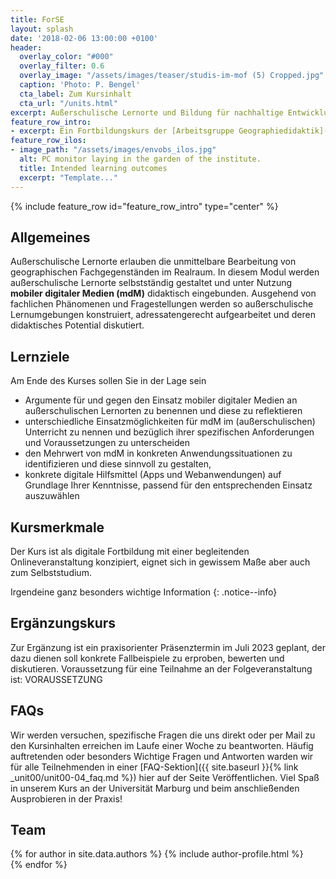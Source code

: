 ```yaml
---
title: ForSE
layout: splash
date: '2018-02-06 13:00:00 +0100'
header:
  overlay_color: "#000"
  overlay_filter: 0.6
  overlay_image: "/assets/images/teaser/studis-im-mof (5) Cropped.jpg"
  caption: 'Photo: P. Bengel'
  cta_label: Zum Kursinhalt
  cta_url: "/units.html"
excerpt: Außerschulische Lernorte und Bildung für nachhaltige Entwicklung im Geographieunterricht
feature_row_intro:
- excerpt: Ein Fortbildungskurs der [Arbeitsgruppe Geographiedidaktik](https://www.uni-marburg.de/de/fb19/disciplines/geographiedidaktik){:target="_blank"} und des [Zentrums für Lehrkräftebildung](https://www.uni-marburg.de/de/zfl){:target="_blank"}  der Philipps-Universität Marburg, gefördert durch die Stiftung [Innovation in der Hochschullehre](https://stiftung-hochschullehre.de/){:target="_blank"}
feature_row_ilos:
- image_path: "/assets/images/envobs_ilos.jpg"
  alt: PC monitor laying in the garden of the institute.
  title: Intended learning outcomes
  excerpt: "Template..."
---
```


{% include feature_row id="feature_row_intro" type="center" %}


## Allgemeines 
Außerschulische Lernorte erlauben die unmittelbare Bearbeitung von geographischen Fachgegenständen im Realraum. In diesem Modul werden außerschulische Lernorte selbstständig gestaltet und unter Nutzung **mobiler digitaler Medien (mdM)** didaktisch eingebunden. Ausgehend von fachlichen Phänomenen und Fragestellungen werden so außerschulische Lernumgebungen konstruiert, adressatengerecht aufgearbeitet und deren didaktisches Potential diskutiert.
## Lernziele
Am Ende des Kurses sollen Sie in der Lage sein
* Argumente für und gegen den Einsatz mobiler digitaler Medien an außerschulischen Lernorten zu benennen und diese zu reflektieren
* unterschiedliche Einsatzmöglichkeiten für mdM im (außerschulischen) Unterricht zu nennen und bezüglich ihrer spezifischen Anforderungen und Voraussetzungen zu unterscheiden
* den Mehrwert von mdM in konkreten Anwendungssituationen zu identifizieren und diese sinnvoll zu gestalten,
* konkrete digitale Hilfsmittel (Apps und Webanwendungen) auf Grundlage Ihrer Kenntnisse, passend für den entsprechenden Einsatz auszuwählen 

## Kursmerkmale
Der Kurs ist als digitale Fortbildung mit einer begleitenden Onlineveranstaltung konzipiert, eignet sich in gewissem Maße aber auch zum Selbststudium.

Irgendeine ganz besonders wichtige Information 
{: .notice--info}

## Ergänzungskurs
Zur Ergänzung ist ein praxisorienter Präsenztermin im Juli 2023 geplant, der dazu dienen soll konkrete Fallbeispiele zu erproben, bewerten und diskutieren.
Voraussetzung für eine Teilnahme an der Folgeveranstaltung ist: VORAUSSETZUNG 
## FAQs
Wir werden versuchen, spezifische Fragen die uns direkt oder per Mail zu den Kursinhalten erreichen im Laufe einer Woche zu beantworten. Häufig auftretenden oder besonders Wichtige Fragen und Antworten warden wir für alle Teilnehmenden  in einer [FAQ-Sektion]({{ site.baseurl }}{% link _unit00/unit00-04_faq.md %}) hier auf der Seite Veröffentlichen.
Viel Spaß in unserem Kurs an der Universität Marburg und beim anschließenden Ausprobieren in der Praxis!
## Team
{% for author in site.data.authors %} 
  {% include author-profile.html %}
 <br /> 
{% endfor %}
